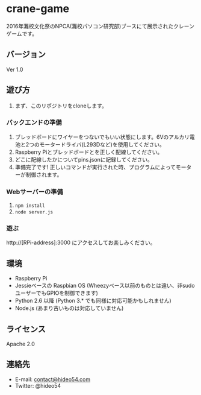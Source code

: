 # crane-game

2016年灘校文化祭のNPCA(灘校パソコン研究部)ブースにて展示されたクレーンゲームです。

## バージョン

Ver 1.0

## 遊び方

1. まず、このリポジトリをcloneします。

### バックエンドの準備

1. ブレッドボードにワイヤーをつないでもいい状態にします。6Vのアルカリ電池と2つのモータードライバ(L293Dなど)を使用してください。
2. Raspberry Piとブレッドボードとを正しく配線してください。
3. どこに配線したかについてpins.jsonに記録してください。
4. 準備完了です! 正しいコマンドが実行された時、プログラムによってモーターが制御されます。

### Webサーバーの準備

1. `npm install`
2. `node server.js`

### 遊ぶ

http://[RPi-address]:3000 にアクセスしてお楽しみください。

## 環境

* Raspberry Pi
* Jessieベースの Raspbian OS (Wheezyベース以前のものとは違い、非sudoユーザーでもGPIOを制御できます)
* Python 2.6 以降 (Python 3.* でも同様に対応可能かもしれません)
* Node.js (あまり古いものは対応していません)

## ライセンス

Apache 2.0

## 連絡先

* E-mail: contact@hideo54.com
* Twitter: @hideo54
